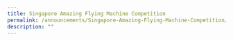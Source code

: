 ```yaml
---
title: Singapore Amazing Flying Machine Competition
permalink: /announcements/Singapore-Amazing-Flying-Machine-Competition/
description: ""
---
```

